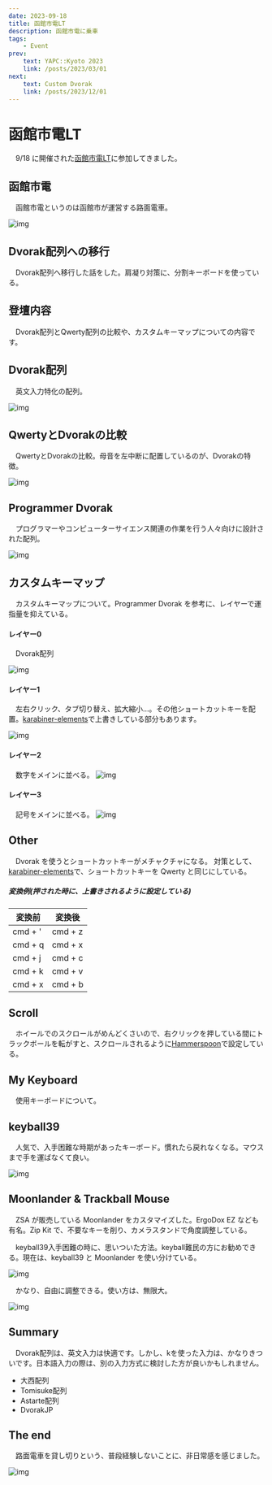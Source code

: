 ```yaml
---
date: 2023-09-18
title: 函館市電LT
description: 函館市電に乗車
tags:
    - Event
prev:
    text: YAPC::Kyoto 2023
    link: /posts/2023/03/01
next:
    text: Custom Dvorak
    link: /posts/2023/12/01
---
```


# 函館市電LT

&emsp;9/18 に開催された[函館市電LT](https://mariconf.connpass.com/event/293719)に参加してきました。

## 函館市電

&emsp;函館市電というのは函館市が運営する路面電車。

![img](img/01.png)

## Dvorak配列への移行

&emsp;Dvorak配列へ移行した話をした。肩凝り対策に、分割キーボードを使っている。

<X tweetId="1703691316692136386" />

## 登壇内容
&emsp;Dvorak配列とQwerty配列の比較や、カスタムキーマップについての内容です。

## Dvorak配列
&emsp;英文入力特化の配列。

![img](img/02.png)

## QwertyとDvorakの比較
&emsp;QwertyとDvorakの比較。母音を左中断に配置しているのが、Dvorakの特徴。

![img](img/03.png)

## Programmer Dvorak
&emsp;プログラマーやコンピューターサイエンス関連の作業を行う人々向けに設計された配列。

![img](img/04.png)

## カスタムキーマップ
&emsp;カスタムキーマップについて。Programmer Dvorak を参考に、レイヤーで運指量を抑えている。

#### レイヤー0
&emsp;Dvorak配列

![img](img/05.png)

#### レイヤー1
&emsp;左右クリック、タブ切り替え、拡大縮小...。その他ショートカットキーを配置。[karabiner-elements](https://karabiner-elements.pqrs.org/)で上書きしている部分もあります。

![img](img/06.png)

#### レイヤー2
&emsp;数字をメインに並べる。
![img](img/07.png)

#### レイヤー3
&emsp;記号をメインに並べる。
![img](img/08.png)

## Other
&emsp;Dvorak を使うとショートカットキーがメチャクチャになる。
対策として、[karabiner-elements](https://karabiner-elements.pqrs.org/)で、ショートカットキーを Qwerty と同じにしている。

##### 変換例(押された時に、上書きされるように設定している)

|変換前|変換後|
|---|---|
|cmd + '|cmd + z|
|cmd + q|cmd + x|
|cmd + j|cmd + c|
|cmd + k|cmd + v|
|cmd + x|cmd + b|

## Scroll
&emsp;ホイールでのスクロールがめんどくさいので、右クリックを押している間にトラックボールを転がすと、スクロールされるように[Hammerspoon](https://www.hammerspoon.org/)で設定している。

## My Keyboard
&emsp;使用キーボードについて。

## keyball39
&emsp;人気で、入手困難な時期があったキーボード。慣れたら戻れなくなる。マウスまで手を運ばなくて良い。

![img](img/09.png)

## Moonlander & Trackball Mouse
&emsp;ZSA が販売している Moonlander をカスタマイズした。ErgoDox EZ なども有名。Zip Kit で、不要なキーを削り、カメラスタンドで角度調整している。

&emsp;keyball39入手困難の時に、思いついた方法。keyball難民の方にお勧めできる。現在は、keyball39 と Moonlander を使い分けている。

![img](img/10.png)

&emsp;かなり、自由に調整できる。使い方は、無限大。

![img](img/11.png)

## Summary
&emsp;Dvorak配列は、英文入力は快適です。しかし、kを使った入力は、かなりきついです。日本語入力の際は、別の入力方式に検討した方が良いかもしれません。

- 大西配列
- Tomisuke配列
- Astarte配列
- DvorakJP

## The end
&emsp;路面電車を貸し切りという、普段経験しないことに、非日常感を感じました。

![img](img/12.png)